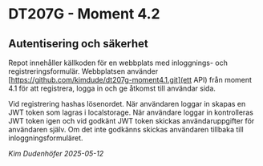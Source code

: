 # DT207G - Moment 4.2
## Autentisering och säkerhet

Repot innehåller källkoden för en webbplats med inloggnings- och registreringsformulär. Webbplatsen använder [https://github.com/kimdude/dt207g-moment4.1.git](ett API) från moment 4.1 för att registrera, logga in och ge åtkomst till användar sida. 


Vid registrering hashas lösenordet. När användaren loggar in skapas en JWT token som lagras i localstorage. När användare loggar in kontrolleras JWT token igen och vid godkänt JWT token skickas användaruppgifter för användaren själv. Om det inte godkänns skickas användaren tillbaka till inloggningsformuläret.

_Kim Dudenhöfer_
_2025-05-12_